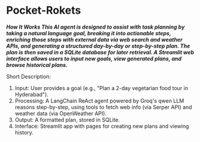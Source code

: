 # Pocket-Rokets
***How It Works
This AI agent is designed to assist with task planning by taking a natural language goal, breaking it into actionable steps, enriching those steps with external data via web search and weather APIs, and generating a structured day-by-day or step-by-step plan. The plan is then saved in a SQLite database for later retrieval. A Streamlit web interface allows users to input new goals, view generated plans, and browse historical plans.***

Short Description:
1. Input: User provides a goal (e.g., "Plan a 2-day vegetarian food tour in Hyderabad").
2. Processing: A LangChain ReAct agent powered by Groq's qwen LLM reasons step-by-step, using tools to fetch web info (via Serper API) and weather data (via OpenWeather API).
3. Output: A formatted plan, stored in SQLite.
4. Interface: Streamlit app with pages for creating new plans and viewing history.



